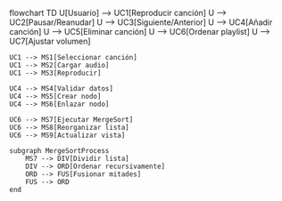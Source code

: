 flowchart TD
    U[Usuario] --> UC1[Reproducir canción]
    U --> UC2[Pausar/Reanudar]
    U --> UC3[Siguiente/Anterior]
    U --> UC4[Añadir canción]
    U --> UC5[Eliminar canción]
    U --> UC6[Ordenar playlist]
    U --> UC7[Ajustar volumen]
    
    UC1 --> MS1[Seleccionar canción]
    UC1 --> MS2[Cargar audio]
    UC1 --> MS3[Reproducir]
    
    UC4 --> MS4[Validar datos]
    UC4 --> MS5[Crear nodo]
    UC4 --> MS6[Enlazar nodo]
    
    UC6 --> MS7[Ejecutar MergeSort]
    UC6 --> MS8[Reorganizar lista]
    UC6 --> MS9[Actualizar vista]
    
    subgraph MergeSortProcess
        MS7 --> DIV[Dividir lista]
        DIV --> ORD[Ordenar recursivamente]
        ORD --> FUS[Fusionar mitades]
        FUS --> ORD
    end